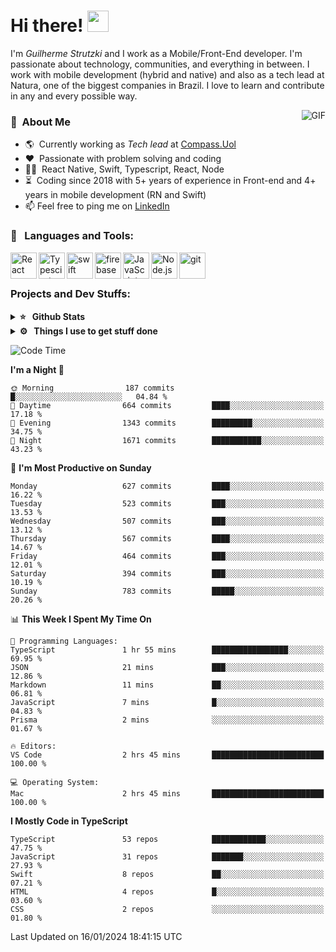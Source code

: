 # Hi there! <img src="https://github.com/TheDudeThatCode/TheDudeThatCode/blob/master/Assets/Hi.gif" width="34px" height="34px">

I'm _Guilherme Strutzki_ and I work as a Mobile/Front-End developer. I'm passionate about technology, communities, and everything in between. I work with mobile development (hybrid and native) and also as a tech lead at Natura, one of the biggest companies in Brazil. I love to learn and contribute in any and every possible way. 

<img align="right" alt="GIF" src="https://spotify-github-profile.vercel.app/api/view?uid=22gkdonhf4okms5x5dsdjx7sy&cover_image=true&theme=default&bar_color=09ff00&bar_color_cover=false"/>

### :space_invader: &nbsp;About Me
- :earth_americas:&nbsp; Currently working as _Tech lead_ at [Compass.Uol](https://compass.uol/en/home/)
- :heart: &nbsp;Passionate with problem solving and coding
- :technologist: &nbsp;React Native, Swift, Typescript, React, Node
- :hourglass_flowing_sand: &nbsp;Coding since 2018 with 5+ years of experience in Front-end and 4+ years in mobile development (RN and Swift)
- 📫  Feel free to ping me on [LinkedIn](https://www.linkedin.com/in/guilherme-strutzki/?locale=en_US)

### 🔨 &nbsp; Languages and Tools:
<a href="https://reactjs.org/" target="_blank"> <img align="left" alt="React" height ="42px" src="https://raw.githubusercontent.com/rahul-jha98/github_readme_icons/main/language_and_tools/square/react/react.svg"></a>
<a href="https://www.typescriptlang.org/" target="_blank"><img align="left" alt="Typescirpt" height ="42px" src="https://raw.githubusercontent.com/rahul-jha98/github_readme_icons/main/language_and_tools/square/typescript/typescript.svg"></a>
<a href="https://developer.apple.com/swift/" target="_blank"> <img align="left" src="https://raw.githubusercontent.com/rahul-jha98/github_readme_icons/main/language_and_tools/square/swift/swift.svg" alt="swift" height="42px"/> </a> 
<a href="https://firebase.google.com/" target="_blank"> <img align="left" src="https://raw.githubusercontent.com/rahul-jha98/github_readme_icons/main/language_and_tools/square/firebase/firebase.svg" alt="firebase" height ="42px"/> </a>
<a href="https://developer.mozilla.org/en-US/docs/Web/JavaScript" target="_blank"> <img align="left" alt="JavaScript" height ="42px"  src="https://raw.githubusercontent.com/rahul-jha98/github_readme_icons/main/language_and_tools/square/javascript/javascript.svg"> </a>
<a href="https://nodejs.org" target="_blank"><img align="left" alt="Node.js" height ="42px" src="https://raw.githubusercontent.com/rahul-jha98/github_readme_icons/main/language_and_tools/square/node/node.svg"></a>
<a href="https://git-scm.com/" target="_blank"> <img src="https://raw.githubusercontent.com/rahul-jha98/github_readme_icons/main/language_and_tools/square/git-scm/git-scm.svg" align="left" alt="git" height='42px'/> </a> </br></br>


### Projects and Dev Stuffs:

<details>	
  <summary><b>⭐ &nbsp; Github Stats</b></summary>
  <br />
  <img src="https://github-readme-stats.vercel.app/api?username=guistrutzki&show_icons=true&theme=tokyonight"/>
</details>
 
<details>	
  <br />
  <summary><b>⚙️ &nbsp; Things I use to get stuff done</b></summary>
  	<ul>
  	    <li><b>OS:</b> macOS Big Sur 11.2</li>
	    <li><b>Laptop: </b> MacBook Pro (i7, Mid 2014)</li>
  	    <li><b>Browser: </b> Chrome</li>
	    <li><b>Terminal: </b> ZSH: Oh My Zsh</li>
	    <li><b>Code Editor:</b> VScode, XCode and Android Studio</li>
	    <li><b>To Stay Updated:</b> Twitter, Youtube and Instagram.</li>
	</ul>	
</details>

<!--START_SECTION:waka-->
![Code Time](http://img.shields.io/badge/Code%20Time-1%2C426%20hrs%2018%20mins-blue)

**I'm a Night 🦉** 

```text
🌞 Morning                187 commits         █░░░░░░░░░░░░░░░░░░░░░░░░   04.84 % 
🌆 Daytime                664 commits         ████░░░░░░░░░░░░░░░░░░░░░   17.18 % 
🌃 Evening                1343 commits        █████████░░░░░░░░░░░░░░░░   34.75 % 
🌙 Night                  1671 commits        ███████████░░░░░░░░░░░░░░   43.23 % 
```
📅 **I'm Most Productive on Sunday** 

```text
Monday                   627 commits         ████░░░░░░░░░░░░░░░░░░░░░   16.22 % 
Tuesday                  523 commits         ███░░░░░░░░░░░░░░░░░░░░░░   13.53 % 
Wednesday                507 commits         ███░░░░░░░░░░░░░░░░░░░░░░   13.12 % 
Thursday                 567 commits         ████░░░░░░░░░░░░░░░░░░░░░   14.67 % 
Friday                   464 commits         ███░░░░░░░░░░░░░░░░░░░░░░   12.01 % 
Saturday                 394 commits         ███░░░░░░░░░░░░░░░░░░░░░░   10.19 % 
Sunday                   783 commits         █████░░░░░░░░░░░░░░░░░░░░   20.26 % 
```


📊 **This Week I Spent My Time On** 

```text
💬 Programming Languages: 
TypeScript               1 hr 55 mins        █████████████████░░░░░░░░   69.95 % 
JSON                     21 mins             ███░░░░░░░░░░░░░░░░░░░░░░   12.86 % 
Markdown                 11 mins             ██░░░░░░░░░░░░░░░░░░░░░░░   06.81 % 
JavaScript               7 mins              █░░░░░░░░░░░░░░░░░░░░░░░░   04.83 % 
Prisma                   2 mins              ░░░░░░░░░░░░░░░░░░░░░░░░░   01.67 % 

🔥 Editors: 
VS Code                  2 hrs 45 mins       █████████████████████████   100.00 % 

💻 Operating System: 
Mac                      2 hrs 45 mins       █████████████████████████   100.00 % 
```

**I Mostly Code in TypeScript** 

```text
TypeScript               53 repos            ████████████░░░░░░░░░░░░░   47.75 % 
JavaScript               31 repos            ███████░░░░░░░░░░░░░░░░░░   27.93 % 
Swift                    8 repos             ██░░░░░░░░░░░░░░░░░░░░░░░   07.21 % 
HTML                     4 repos             █░░░░░░░░░░░░░░░░░░░░░░░░   03.60 % 
CSS                      2 repos             ░░░░░░░░░░░░░░░░░░░░░░░░░   01.80 % 
```




 Last Updated on 16/01/2024 18:41:15 UTC
<!--END_SECTION:waka-->
